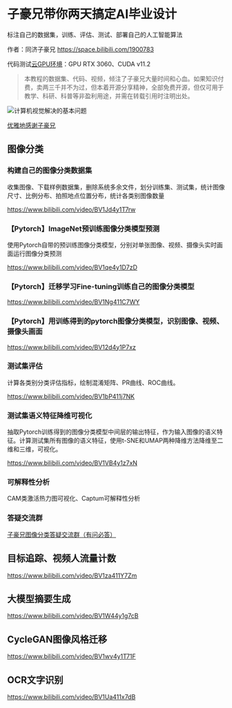 # 子豪兄带你两天搞定AI毕业设计

标注自己的数据集，训练、评估、测试、部署自己的人工智能算法

作者：同济子豪兄 https://space.bilibili.com/1900783

代码测试[云GPU环境](https://featurize.cn?s=d7ce99f842414bfcaea5662a97581bd1)：GPU RTX 3060、CUDA v11.2

> 本教程的数据集、代码、视频，倾注了子豪兄大量时间和心血。如果知识付费，卖两三千并不为过，但本着开源分享精神，全部免费开源，但仅可用于教学、科研、科普等非盈利用途，并需在转载引用时注明出处。

![计算机视觉解决的基本问题](https://zihao-download.obs.cn-east-3.myhuaweicloud.com/img_bed/20220803/cv_fund.png)

[优雅地感谢子豪兄](https://github.com/TommyZihao/zihao_commercial)

## 图像分类

### 构建自己的图像分类数据集

收集图像、下载样例数据集，删除系统多余文件，划分训练集、测试集，统计图像尺寸、比例分布、拍照地点位置分布，统计各类别图像数量

https://www.bilibili.com/video/BV1Jd4y1T7rw

### 【Pytorch】ImageNet预训练图像分类模型预测

使用Pytorch自带的预训练图像分类模型，分别对单张图像、视频、摄像头实时画面运行图像分类预测

https://www.bilibili.com/video/BV1qe4y1D7zD

### 【Pytorch】迁移学习Fine-tuning训练自己的图像分类模型

https://www.bilibili.com/video/BV1Ng411C7WY

### 【Pytorch】用训练得到的pytorch图像分类模型，识别图像、视频、摄像头画面

https://www.bilibili.com/video/BV12d4y1P7xz

### 测试集评估

计算各类别分类评估指标，绘制混淆矩阵、PR曲线、ROC曲线。

https://www.bilibili.com/video/BV1bP411j7NK

### 测试集语义特征降维可视化

抽取Pytorch训练得到的图像分类模型中间层的输出特征，作为输入图像的语义特征。计算测试集所有图像的语义特征，使用t-SNE和UMAP两种降维方法降维至二维和三维，可视化。

https://www.bilibili.com/video/BV1VB4y1z7xN

### 可解释性分析

CAM类激活热力图可视化、Captum可解释性分析

### 答疑交流群

[子豪兄图像分类答疑交流群（有问必答）](https://zdb.h5.xeknow.com/s/3MPxbI)

## 目标追踪、视频人流量计数

https://www.bilibili.com/video/BV1za411Y7Zm

## 大模型摘要生成

https://www.bilibili.com/video/BV1W44y1g7cB

## CycleGAN图像风格迁移

https://www.bilibili.com/video/BV1wv4y1T71F

## OCR文字识别

https://www.bilibili.com/video/BV1Ua411x7dB



